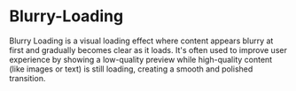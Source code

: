 # Blurry-Loading
Blurry Loading is a visual loading effect where content appears blurry at first and gradually becomes clear as it loads. It's often used to improve user experience by showing a low-quality preview while high-quality content (like images or text) is still loading, creating a smooth and polished transition.
